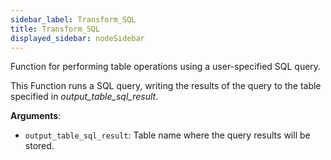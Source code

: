 ```yaml
---
sidebar_label: Transform_SQL
title: Transform_SQL
displayed_sidebar: nodeSidebar
---
```


Function for performing table operations using a user-specified SQL query.

This Function runs a SQL query, writing the results of the query to the table specified in *output_table_sql_result*.

**Arguments**:

- `output_table_sql_result`: Table name where the query results will be stored.

